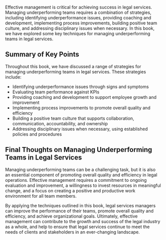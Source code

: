 
Effective management is critical for achieving success in legal services. Managing underperforming teams requires a combination of strategies, including identifying underperformance issues, providing coaching and development, implementing process improvements, building positive team culture, and addressing disciplinary issues when necessary. In this book, we have explored some key techniques for managing underperforming teams in legal services.

Summary of Key Points
---------------------

Throughout this book, we have discussed a range of strategies for managing underperforming teams in legal services. These strategies include:

* Identifying underperformance issues through signs and symptoms
* Evaluating team performance against KPIs
* Providing coaching and development to support employee growth and improvement
* Implementing process improvements to promote overall quality and efficiency
* Building a positive team culture that supports collaboration, communication, accountability, and ownership
* Addressing disciplinary issues when necessary, using established policies and procedures

Final Thoughts on Managing Underperforming Teams in Legal Services
------------------------------------------------------------------

Managing underperforming teams can be a challenging task, but it is also an essential component of promoting overall quality and efficiency in legal operations. Effective management requires a commitment to ongoing evaluation and improvement, a willingness to invest resources in meaningful change, and a focus on creating a positive and productive work environment for all team members.

By applying the techniques outlined in this book, legal services managers can improve the performance of their teams, promote overall quality and efficiency, and achieve organizational goals. Ultimately, effective management can contribute to the growth and success of the legal industry as a whole, and help to ensure that legal services continue to meet the needs of clients and stakeholders in an ever-changing landscape.

